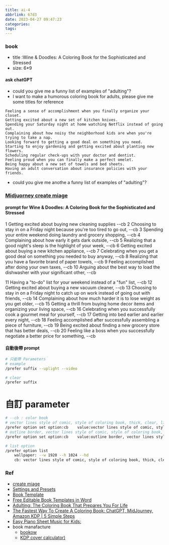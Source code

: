 ```yaml
---
title: ai-4
abbrlink: 67d3
date: 2023-04-27 09:47:23
categories:
tags:
---
```


### book
+ title :Wine & Doodles: A Coloring Book for the Sophisticated and Stressed
+ size: 6*9

<!--more-->

#### ask chatGPT
+ could you give me a funny list of examples of "adulting"?
+ I want to make a humorous coloring book for adults, please give me some titles for reference 
```
Feeling a sense of accomplishment when you finally organize your closet.
Getting excited about a new set of kitchen knives.
Spending your Saturday night at home watching Netflix instead of going out.
Complaining about how noisy the neighborhood kids are when you're trying to take a nap.
Looking forward to getting a good deal on something you need.
Starting to enjoy gardening and getting excited about planting new flowers.
Scheduling regular check-ups with your doctor and dentist.
Feeling proud when you can finally make a perfect omelet.
Being happy about a new set of towels and bed sheets.
Having an adult conversation about insurance policies with your friends.
```

+ could you give me anothe a funny list of examples of "adulting"?

### [Midjuorney create miage](https://discord.com/)
#### prompt for Wine & Doodles: A Coloring Book for the Sophisticated and Stressed
1 Getting excited about buying new cleaning supplies  --cb
2 Choosing to stay in on a Friday night because you're too tired to go out, --cb
3 Spending your entire weekend doing laundry and grocery shopping, --cb
4 Complaining about how early it gets dark outside, --cb
5 Realizing that a good night's sleep is the highlight of your week, --cb
6 Getting excited about buying a new kitchen appliance, --cb
7 Celebrating when you get a good deal on something you needed to buy anyway, --cb
8 Realizing that you have a favorite brand of paper towels, --cb
9 Feeling accomplished after doing your own taxes, --cb
10 Arguing about the best way to load the dishwasher with your significant other, --cb

11 Having a "to-do" list for your weekend instead of a "fun" list, --cb
12 Getting excited about buying a new vacuum cleaner, --cb
13 Choosing to stay in on a Friday night to catch up on work instead of going out with friends, --cb
14 Complaining about how much harder it is to lose weight as you get older, --cb
15 Getting a thrill from buying home decor items and organizing your living space, --cb
16 Celebrating when you successfully cook a gourmet meal for yourself, --cb
17 Getting into bed earlier and earlier every night, --cb
18 Feeling accomplished after successfully assembling a piece of furniture, --cb
19 Being excited about finding a new grocery store that has better deals, --cb
20 Feeling like a boss when you successfully negotiate a better price for something, --cb


#### 自動後帶 prompt
``` bash
# 只能帶 Parameters 
# example 
/prefer suffix --uplight --video

# clear
/prefer suffix
```


# 自訂 parameter
``` bash
# --cb : color book
# vector lines style of comic, style of coloring book, thick, clear, lines, black, and white --ar 2:3 
/prefer option set option:cb    value:vector lines style of comic, style of coloring book, thick, clear, lines, black, and white --ar 2:3 
# outline border, vector lines style of comic, style of coloring book, thick, clear, lines, black, and white --ar 2:3
/prefer option set option:cb    value:outline border, vector lines style of comic, style of coloring book, thick, clear, lines, black, and white --ar 2:3 

# list option
/prefer option list 
	wallpaper: --w 1920 --h 1024 --hd
	cb: vector lines style of comic, style of coloring book, thick, clear, lines, black, and white --ar 2:3
```


### Ref
+ [create miage](https://discord.com/) 
+ [Settings and Presets](https://docs.midjourney.com/docs/settings-and-presets)
+ [Book Template](https://selfpublishing.com/book-template/)
+ [Free Editable Book Templates in Word](https://usedtotech.com/free-book-templates-in-word/)
+ [Adulting: The Coloring Book That Prepares You For Life](https://www.amazon.com/dp/B0BTRTDGKH/ref=cm_sw_r_as_gl_api_gl_i_YF50JMH9GTW8WSZBTK6T?linkCode=ml1&tag=bigbrofragran-20)
+ [The Fastest Way To Create A Coloring Book: ChatGPT, MidJourney, Amazon KDP | 5 Simple Steps](https://www.youtube.com/watch?v=sNkQbyOL7ps)
+ [Easy Piano Sheet Music for Kids:](https://www.amazon.com/Easy-Piano-Sheet-Music-Kids/dp/B08BTX5H2J/ref=sr_1_1?crid=IGO9Q3A6711T&keywords=Easy+Piano+Sheet+Mucic+for+Kids+A+beginners+First+Book+of+Easy+to+play+Classics&qid=1682578709&s=books&sprefix=easy+piano+sheet+mucic+for+kids+a+beginners+first+book+of+easy+to+play+classics%2Cstripbooks-intl-ship%2C244&sr=1-1)
+ book manafacture 
	+ [bookow](https://bookow.com/resources.php)
	+ [KDP cover calculator)](https://kdp.amazon.com/cover-calculator)

